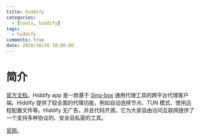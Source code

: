 ```yaml
---
title: hiddify
categories:
  - [tools, hiddify]
tags:
  - hiddify
comments: true
date: 2020/10/26 18:00:00
---
```


# 简介

[官方文档](https://github.com/hiddify/hiddify-app/blob/main/README_cn.md)。Hiddify app 是一款基于 [Sing-box](https://github.com/SagerNet/sing-box) 通用代理工具的跨平台代理客户端。Hiddify 提供了较全面的代理功能，例如自动选择节点、TUN 模式、使用远程配置文件等。Hiddify 无广告，并且代码开源。它为大家自由访问互联网提供了一个支持多种协议的、安全且私密的工具。

[官网](https://hiddify.com/)。